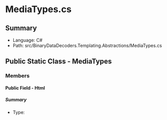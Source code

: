 ﻿# MediaTypes.cs

## Summary

* Language: C#
* Path: src/BinaryDataDecoders.Templating.Abstractions/MediaTypes.cs

## Public Static Class - MediaTypes

### Members

#### Public Field - Html

##### Summary

 * Type: 

